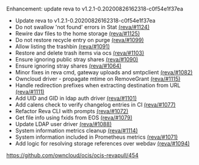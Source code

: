 Enhancement: update reva to v1.2.1-0.20200826162318-c0f54e1f37ea

-   Update reva to v1.2.1-0.20200826162318-c0f54e1f37ea
-   Do not swallow 'not found' errors in Stat [(reva/#1124)](https://github.com/cs3org/reva/pull/1124)
-   Rewire dav files to the home storage [(reva/#1125)](https://github.com/cs3org/reva/pull/1125)
-   Do not restore recycle entry on purge [(reva/#1099)](https://github.com/cs3org/reva/pull/1099)
-   Allow listing the trashbin [(reva/#1091)](https://github.com/cs3org/reva/pull/1091)
-   Restore and delete trash items via ocs [(reva/#1103)](https://github.com/cs3org/reva/pull/1103)
-   Ensure ignoring public stray shares [(reva/#1090)](https://github.com/cs3org/reva/pull/1090)
-   Ensure ignoring stray shares [(reva/#1064)](https://github.com/cs3org/reva/pull/1064)
-   Minor fixes in reva cmd, gateway uploads and smtpclient [(reva/#1082)](https://github.com/cs3org/reva/pull/1082)
-   Owncloud driver - propagate mtime on RemoveGrant [(reva/#1115)](https://github.com/cs3org/reva/pull/1115)
-   Handle redirection prefixes when extracting destination from URL [(reva/#1111)](https://github.com/cs3org/reva/pull/1111)
-   Add UID and GID in ldap auth driver [(reva/#1101)](https://github.com/cs3org/reva/pull/1101)
-   Add calens check to verify changelog entries in CI [(reva/#1077)](https://github.com/cs3org/reva/pull/1077)
-   Refactor Reva CLI with prompts [(reva/#1072)](https://github.com/cs3org/reva/pull/1072j)
-   Get file info using fxids from EOS [(reva/#1079)](https://github.com/cs3org/reva/pull/1079)
-   Update LDAP user driver [(reva/#1088)](https://github.com/cs3org/reva/pull/1088)
-   System information metrics cleanup [(reva/#1114)](https://github.com/cs3org/reva/pull/1114)
-   System information included in Prometheus metrics [(reva/#1071)](https://github.com/cs3org/reva/pull/1071)
-   Add logic for resolving storage references over webdav [(reva/#1094)](https://github.com/cs3org/reva/pull/1094)

<https://github.com/owncloud/ocis/ocis-revapull/454>

